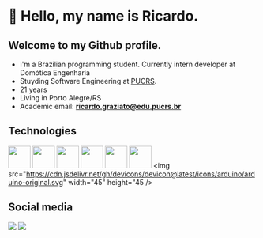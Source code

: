# 👋 Hello, my name is Ricardo.
## Welcome to my Github profile. 
- I'm a Brazilian programming student. Currently intern developer at Domótica Engenharia
- Stuyding Software Engineering at <a href="https://www.pucrs.br/">PUCRS</a>.
- 21 years
- Living in Porto Alegre/RS
- Academic email: **ricardo.graziato@edu.pucrs.br**

## Technologies

<img src="https://cdn.jsdelivr.net/gh/devicons/devicon@latest/icons/java/java-original-wordmark.svg" width="45" height="45" />  <img src="https://cdn.jsdelivr.net/gh/devicons/devicon@latest/icons/python/python-original-wordmark.svg" width="45" height="45"/>  <img src="https://cdn.jsdelivr.net/gh/devicons/devicon@latest/icons/raspberrypi/raspberrypi-original.svg" width="45" height="45" /> <img src="https://cdn.jsdelivr.net/gh/devicons/devicon@latest/icons/react/react-original-wordmark.svg" width="45" height="45" />  <img src="https://cdn.jsdelivr.net/gh/devicons/devicon@latest/icons/git/git-original.svg"  width="45" height="45"/>  <img src="https://cdn.jsdelivr.net/gh/devicons/devicon@latest/icons/azuresqldatabase/azuresqldatabase-original.svg" width="45" height="45" /> <img src="https://cdn.jsdelivr.net/gh/devicons/devicon@latest/icons/arduino/arduino-original.svg" width="45" height="45 />
          

## Social media
<p align="left">
   <a href="https://www.linkedin.com/in/ricardo-graziato-caso/" alt="Linkedin">
  <img src="https://img.shields.io/badge/-Linkedin-0e76a8?style=flat-square&logo=Linkedin&logoColor=white&link=https://www.linkedin.com/in/ricardo-graziato-caso/" /></a>
  
   <a href="https://www.instagram.com/ricardo_graziato/" alt="Instagram">
  <img src="https://img.shields.io/badge/-Instagram-DF0174?style=flat-square&labelColor=DF0174&logo=instagram&logoColor=white&link=https://www.instagram.com/ricardo_graziato/"/></a>
</p> 
          
<!--
- 🔭 I’m currently working on ...
- 🌱 I’m currently learning ...
- 👯 I’m looking to collaborate on ...
- 🤔 I’m looking for help with ...
- 💬 Ask me about ...
- 📫 How to reach me: ...
- 😄 Pronouns: ...
- ⚡ Fun fact: ...
-->
